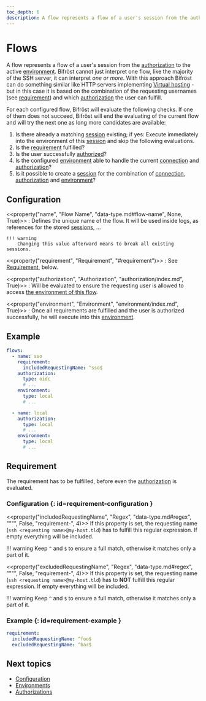 ```yaml
---
toc_depth: 6
description: A flow represents a flow of a user's session from the authorization to the active environment. Bifröst can have one ore more.
---
```

# Flows

A flow represents a flow of a user's session from the [authorization](authorization/index.md) to the active [environment](environment/index.md). Bifröst cannot just interpret one flow, like the majority of the SSH server, it can interpret *one or more*. With this approach Bifröst can do something similar like HTTP servers implementing [Virtual hosting](https://en.wikipedia.org/wiki/Virtual_hosting) - but in this case it is based on the combination of the requesting usernames (see [requirement](#requirement)) and which [authorization](authorization/index.md) the user can fulfill.

For each configured flow, Bifröst will evaluate the following checks. If one of them does not succeed, Bifröst will end the evaluating of the current flow and will try the next one as long more candidates are available:

1. Is there already a matching [session](session/index.md) existing; if yes: Execute immediately into the environment of this [session](session/index.md) and skip the following evaluations.
2. Is the [requirement](#requirement) fulfilled?
3. Is the user successfully [authorized](authorization/index.md)?
4. Is the configured [environment](environment/index.md) able to handle the current [connection](connection/index.md) and [authorization](authorization/index.md)?
5. Is it possible to create a [session](session/index.md) for the combination of [connection](connection/index.md), [authorization](authorization/index.md) and [environment](environment/index.md)?

## Configuration

<<property("name", "Flow Name", "data-type.md#flow-name", None, True)>>
:   Defines the unique name of the flow. It will be used inside logs, as references for the stored [sessions](session/index.md), ...

    !!! warning
        Changing this value afterward means to break all existing sessions.

<<property("requirement", "Requirement", "#requirement")>>
:   See [Requirement](#requirement), below.

<<property("authorization", "Authorization", "authorization/index.md", True)>>
:   Will be evaluated to ensure the requesting user is allowed to access [the environment of this flow](#property-environment).

<<property("environment", "Environment", "environment/index.md", True)>>
:   Once all requirements are fulfilled and the user is authorized successfully, he will execute into this [environment](environment/index.md).

## Example

```yaml
flows:
  - name: sso
    requirement:
      includedRequestingName: ^sso$
    authorization:
      type: oidc
      # ...
    environment:
      type: local
      # ...

  - name: local
    authorization:
      type: local
      # ...
    environment:
      type: local
      # ...
```

## Requirement

The requirement has to be fulfilled, before even the [authorization](#property-authorization) is evaluated.

### Configuration {: id=requirement-configuration }

<<property("includedRequestingName", "Regex", "data-type.md#regex", "\"\"", False, "requirement-", 4)>>
If this property is set, the requesting name (`ssh <requesting name>@my-host.tld`) has to fulfill this regular expression. If empty everything will be included.

!!! warning
    Keep `^` and `$` to ensure a full match, otherwise it matches only a part of it.

<<property("excludedRequestingName", "Regex", "data-type.md#regex", "\"\"", False, "requirement-", 4)>>
If this property is set, the requesting name (`ssh <requesting name>@my-host.tld`) has to **NOT** fulfill this regular expression. If empty everything will be included.

!!! warning
    Keep `^` and `$` to ensure a full match, otherwise it matches only a part of it.

### Example {: id=requirement-example }

```yaml
requirement:
  includedRequestingName: ^foo$
  excludedRequestingName: ^bar$
```

## Next topics
* [Configuration](configuration.md)
* [Environments](environment/index.md)
* [Authorizations](authorization/index.md)
